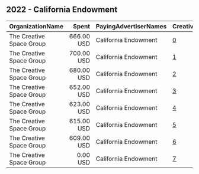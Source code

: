 ## 2022 - California Endowment 
|OrganizationName|Spent|PayingAdvertiserNames|CreativeUrls|Impressions|Genders|AgeBrackets|CountryCodes|BillingAddresses|CandidateBallotInformation|
|:---|---:|:---|:---|---:|:---|:---|:---|:---|:---|
|The Creative Space Group|666.00 USD|California Endowment|[0](https://www.snap.com/political-ads/asset/6619af9d3a7b39ada8f83befb644e2c68c5e4fbb2ce0e419db27dd8969549962?mediaType=mp4)|627,752||40-|united states|US||
|The Creative Space Group|700.00 USD|California Endowment|[1](https://www.snap.com/political-ads/asset/a352b7470dfcb4e264c9f264275131bdc3266f57bb583795a7e29fd814843edc?mediaType=mp4)|192,737||18-40|united states|US||
|The Creative Space Group|680.00 USD|California Endowment|[2](https://www.snap.com/political-ads/asset/5836274a523b62533980df0fd3d53b14df26dfb5486c0675b2bc56736e83d5b3?mediaType=mp4)|183,825||18-40|united states|US||
|The Creative Space Group|652.00 USD|California Endowment|[3](https://www.snap.com/political-ads/asset/9e37f0bd10e609903819742b77ff690cbeaeff827803186e372ccdbef1c1ddf3?mediaType=mp4)|177,332||18-40|united states|US||
|The Creative Space Group|623.00 USD|California Endowment|[4](https://www.snap.com/political-ads/asset/64d118184fdd87afa6da431aa48ef1a5d0076322f7369e299fbecc9be3e64da9?mediaType=mp4)|163,137||18-40|united states|US||
|The Creative Space Group|615.00 USD|California Endowment|[5](https://www.snap.com/political-ads/asset/59b2ee6d3ae3cd3d3ee166d4b7f342af8316f5f273b6f2f3aca307a5d89d3e6d?mediaType=mp4)|161,301||18-40|united states|US||
|The Creative Space Group|609.00 USD|California Endowment|[6](https://www.snap.com/political-ads/asset/f17a8dfec51df6306aad7fe09a7553ceaf07b10970b4348ad35279b1eece075d?mediaType=mp4)|160,003||18-40|united states|US||
|The Creative Space Group|0.00 USD|California Endowment|[7](https://www.snap.com/political-ads/asset/9a8b8a46eb912ce0082476edc3e7e3a65d6c8c0621cd540476e603ffdbccbf26?mediaType=mp4)|3||18+|united states|US||
